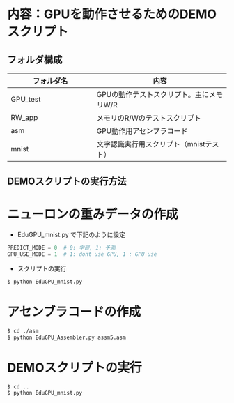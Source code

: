 # 内容：GPUを動作させるためのDEMOスクリプト

## フォルダ構成

| フォルダ名　　　　　　　| 内容                                  |
|------------|--------------------------------------|
| GPU_test   | GPUの動作テストスクリプト。主にメモリW/R   | 
| RW_app     | メモリのR/Wのテストスクリプト            | 
| asm        | GPU動作用アセンブラコード               |
| mnist      | 文字認識実行用スクリプト（mnistテスト）   | 

## DEMOスクリプトの実行方法

# ニューロンの重みデータの作成
- EduGPU_mnist.py で下記のように設定
  
```python
PREDICT_MODE = 0  # 0: 学習, 1: 予測
GPU_USE_MODE = 1  # 1: dont use GPU, 1 : GPU use

```

- スクリプトの実行
```bash
$ python EduGPU_mnist.py

```

# アセンブラコードの作成

```bash
$ cd ./asm
$ python EduGPU_Assembler.py assm5.asm

```

# DEMOスクリプトの実行

```bash
$ cd ..
$ python EduGPU_mnist.py

```
